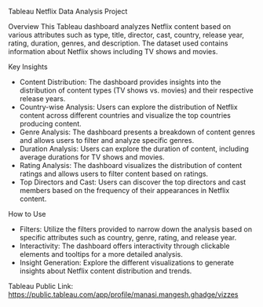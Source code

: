 
Tableau Netflix Data Analysis Project

Overview
This Tableau dashboard analyzes Netflix content based on various attributes such as type, title, director, cast, country, release year, rating, duration, genres, and description. The dataset used contains information about Netflix shows including TV shows and movies.

Key Insights
- Content Distribution: The dashboard provides insights into the distribution of content types (TV shows vs. movies) and their respective release years. <br>
- Country-wise Analysis: Users can explore the distribution of Netflix content across different countries and visualize the top countries producing content.
- Genre Analysis: The dashboard presents a breakdown of content genres and allows users to filter and analyze specific genres.
- Duration Analysis: Users can explore the duration of content, including average durations for TV shows and movies.
- Rating Analysis: The dashboard visualizes the distribution of content ratings and allows users to filter content based on ratings.
- Top Directors and Cast: Users can discover the top directors and cast members based on the frequency of their appearances in Netflix content.

How to Use
- Filters: Utilize the filters provided to narrow down the analysis based on specific attributes such as country, genre, rating, and release year.
- Interactivity: The dashboard offers interactivity through clickable elements and tooltips for a more detailed analysis.
- Insight Generation: Explore the different visualizations to generate insights about Netflix content distribution and trends.

Tableau Public Link: https://public.tableau.com/app/profile/manasi.mangesh.ghadge/vizzes
